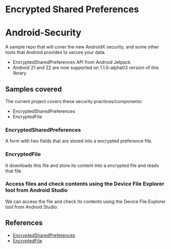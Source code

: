 # Encrypted Shared Preferences

# Android-Security
A sample repo that will cover the new AndroidX security, and some other tools that Android provides to secure your data.
  * EncryptedSharedPreferences API from Android Jetpack
  * Android 21 and 22 are now supported on 1.1.0-alpha03 version of this library

## Samples covered
The current project covers these security practices/components:
* EncryptedSharedPreferences
* EncryptedFile



### EncryptedSharedPreferences
A form with two fields that are stored into a encrypted preference file.


### EncryptedFile
It downloads this file and store its content into a encrypted file and reads that file.

### Access files and check contents using the Device File Explorer tool from Android Studio
We can access the file and check its contents using the Device File Explorer tool from Android Studio.




## References

* [EncryptedSharedPreferences](https://developer.android.com/reference/androidx/security/crypto/EncryptedSharedPreferences)
* [EncryptedFile](https://developer.android.com/reference/androidx/security/crypto/EncryptedFile)
